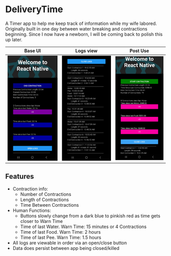 # DeliveryTime

A Timer app to help me keep track of information while my wife labored. Originally built in one day between water breaking and contractions beginning. 
Since I now have a newborn, I will be coming back to polish this up later.

| Base UI        | Logs view    | Post Use  |
| :-------------: |:-------------:| :-----:|
| ![Base Timer UI](https://github.com/t2techno/DeliveryTime/blob/readMe/original_version_screenshots/base.jpg?raw=true "Base UI")      | ![View of logs](https://github.com/t2techno/DeliveryTime/blob/readMe/original_version_screenshots/deliveryLogs.jpg?raw=true "Logs view") | ![Example of button colors](https://github.com/t2techno/DeliveryTime/blob/readMe/original_version_screenshots/deliveryTimeButtons.jpg?raw=true "Post Birth")

## Features

<ul>
  <li>Contraction info: <ul>
    <li>Number of Contractions</li>
    <li>Length of Contractions</li>
    <li>Time Between Contractions</li>
  </ul></li>
  <li>Human Functions:
    <ul>
      <li>Buttons slowly change from a dark blue to pinkish red as time gets closer to Warn Time</li>
      <li>Time of last Water. Warn Time: 15 minutes or 4 Contractions</li>
      <li>Time of last Food.  Warn Time: 2 hours</li>
      <li>Time of last Pee.   Warn Time: 1.5 hours</li>
    </ul>
  </li>
  <li>All logs are viewable in order via an open/close button</li>
  <li>Data does persist between app being closed/killed</li>
</ul>
